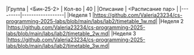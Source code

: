 |Группа   |    <Бин-25-2>    |
Кол-во   |        40        |
|Описание | <Расписание пар> |
|---------|------------------|
|Неделя 1 |https://github.com/Valeria23234/cs-programming-2025-labs/blob/main/labs/lab2/timetable_1w.md|
|Неделя 2 |https://github.com/Valeria23234/cs-programming-2025-labs/blob/main/labs/lab2/timetable_2w.md|
|Неделя 3 |https://github.com/Valeria23234/cs-programming-2025-labs/blob/main/labs/lab2/timetable_3w.md|
